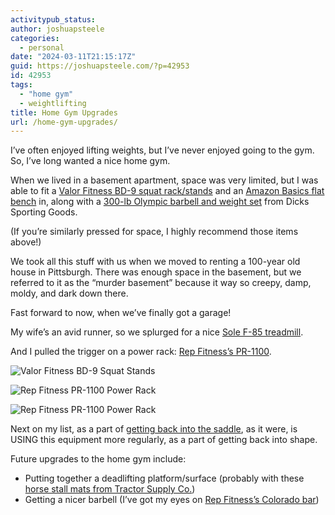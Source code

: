 ```yaml
---
activitypub_status:
author: joshuapsteele
categories:
  - personal
date: "2024-03-11T21:15:17Z"
guid: https://joshuapsteele.com/?p=42953
id: 42953
tags:
  - "home gym"
  - weightlifting
title: Home Gym Upgrades
url: /home-gym-upgrades/
---
```


I’ve often enjoyed lifting weights, but I’ve never enjoyed going to the gym. So, I’ve long wanted a nice home gym.

When we lived in a basement apartment, space was very limited, but I was able to fit a [Valor Fitness BD-9 squat rack/stands](https://valorfitness.com/products/bd-9-independent-power-squat-stands) and an [Amazon Basics flat bench](https://amzn.to/3Tawich) in, along with a [300-lb Olympic barbell and weight set](https://www.dickssportinggoods.com/p/fitness-gear-300-lbolympic-weight-set-16fgeu300lbstwth7brb/16fgeu300lbstwth7brb) from Dicks Sporting Goods.

(If you’re similarly pressed for space, I highly recommend those items above!)

We took all this stuff with us when we moved to renting a 100-year old house in Pittsburgh. There was enough space in the basement, but we referred to it as the “murder basement” because it way so creepy, damp, moldy, and dark down there.

Fast forward to now, when we’ve finally got a garage!

My wife’s an avid runner, so we splurged for a nice [Sole F-85 treadmill](https://www.soletreadmills.com/products/sole-f85).

And I pulled the trigger on a power rack: [Rep Fitness’s PR-1100](https://repfitness.com/products/pr-1100-power-rack).

![Valor Fitness BD-9 Squat Stands](https://joshuapsteele.com/wp-content/uploads/2024/03/88604851-219F-4B94-9407-A6F57BA76469_1_105_c-225x300.jpeg)

![Rep Fitness PR-1100 Power Rack](https://joshuapsteele.com/wp-content/uploads/2024/03/1875C5E6-A076-47DC-B938-7E3BF3CCB14F_1_105_c-225x300.jpeg)

![Rep Fitness PR-1100 Power Rack](https://joshuapsteele.com/wp-content/uploads/2024/03/335E5B22-71CB-4002-B957-128C0EBE0BBA_1_105_c-225x300.jpeg)

Next on my list, as a part of [getting back into the saddle](https://joshuapsteele.com/back-in-the-saddle/), as it were, is USING this equipment more regularly, as a part of getting back into shape.

Future upgrades to the home gym include:

- Putting together a deadlifting platform/surface (probably with these [horse stall mats from Tractor Supply Co.](https://www.tractorsupply.com/tsc/product/4-ft-x-6-ft-x-3-4-in-thick-rubber-stall-mat))
- Getting a nicer barbell (I’ve got my eyes on [Rep Fitness’s Colorado bar](https://repfitness.com/products/colorado-bar-20kg))